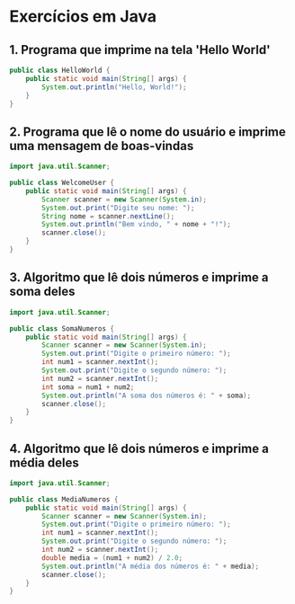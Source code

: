 # Exercícios em Java

## 1. Programa que imprime na tela 'Hello World'
```java
public class HelloWorld {
    public static void main(String[] args) {
        System.out.println("Hello, World!");
    }
}
```

## 2. Programa que lê o nome do usuário e imprime uma mensagem de boas-vindas
```java
import java.util.Scanner;

public class WelcomeUser {
    public static void main(String[] args) {
        Scanner scanner = new Scanner(System.in);
        System.out.print("Digite seu nome: ");
        String nome = scanner.nextLine();
        System.out.println("Bem vindo, " + nome + "!");
        scanner.close();
    }
}
```

## 3. Algoritmo que lê dois números e imprime a soma deles
```java
import java.util.Scanner;

public class SomaNumeros {
    public static void main(String[] args) {
        Scanner scanner = new Scanner(System.in);
        System.out.print("Digite o primeiro número: ");
        int num1 = scanner.nextInt();
        System.out.print("Digite o segundo número: ");
        int num2 = scanner.nextInt();
        int soma = num1 + num2;
        System.out.println("A soma dos números é: " + soma);
        scanner.close();
    }
}
```

## 4. Algoritmo que lê dois números e imprime a média deles
```java
import java.util.Scanner;

public class MediaNumeros {
    public static void main(String[] args) {
        Scanner scanner = new Scanner(System.in);
        System.out.print("Digite o primeiro número: ");
        int num1 = scanner.nextInt();
        System.out.print("Digite o segundo número: ");
        int num2 = scanner.nextInt();
        double media = (num1 + num2) / 2.0;
        System.out.println("A média dos números é: " + media);
        scanner.close();
    }
}